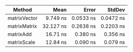 |          Method |      Mean |     Error |    StdDev |
|---------------- |----------:|----------:|----------:|
|    matrixVector |  9.749 ns | 0.0533 ns | 0.0472 ns |
|    matrixMatrix | 32.127 ns | 0.2638 ns | 0.2203 ns |
|       matrixAdd |  16.71 ns |  0.380 ns |  0.356 ns |
|     matrixScale |  12.84 ns |  0.090 ns |  0.079 ns |
